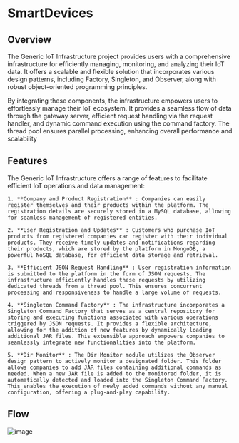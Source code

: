# SmartDevices

## Overview 

The Generic IoT Infrastructure project provides users with a comprehensive infrastructure for efficiently managing, monitoring, and analyzing their IoT data. 
It offers a scalable and flexible solution that incorporates various design patterns, including Factory, Singleton, and Observer, along with robust object-oriented programming principles.

By integrating these components, the infrastructure empowers users to effortlessly manage their IoT ecosystem. It provides a seamless flow of data through the gateway server, efficient request handling via the request handler, and dynamic command execution using the command factory. The thread pool ensures parallel processing, enhancing overall performance and scalability

## Features
The Generic IoT Infrastructure offers a range of features to facilitate efficient IoT operations and data management:

    1. **Company and Product Registration** : Companies can easily register themselves and their products within the platform. The registration details are securely stored in a MySQL database, allowing for seamless management of registered entities.

    2. **User Registration and Updates** : Customers who purchase IoT products from registered companies can register with their individual products. They receive timely updates and notifications regarding their products, which are stored by the platform in MongoDB, a powerful NoSQL database, for efficient data storage and retrieval.

    3. **Efficient JSON Request Handling** : User registration information is submitted to the platform in the form of JSON requests. The infrastructure efficiently handles these requests by utilizing dedicated threads from a thread pool. This ensures concurrent processing and responsiveness to handle a large volume of requests.

    4. **Singleton Command Factory** : The infrastructure incorporates a Singleton Command Factory that serves as a central repository for storing and executing functions associated with various operations triggered by JSON requests. It provides a flexible architecture, allowing for the addition of new features by dynamically loading additional JAR files. This extensible approach empowers companies to seamlessly integrate new functionalities into the platform.

    5. **Dir Monitor** : The Dir Monitor module utilizes the Observer design pattern to actively monitor a designated folder. This folder allows companies to add JAR files containing additional commands as needed. When a new JAR file is added to the monitored folder, it is automatically detected and loaded into the Singleton Command Factory. This enables the execution of newly added commands without any manual configuration, offering a plug-and-play capability.

## Flow

![image](https://github.com/RacheliSeliger/SmartDevices/assets/132372245/15a40933-7db7-4091-9a0d-01023b85eb40)

